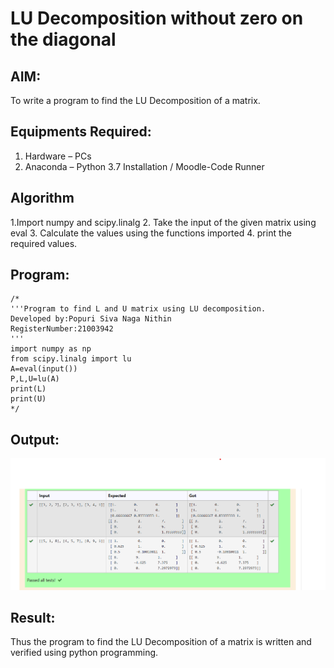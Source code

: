 # LU Decomposition without zero on the diagonal

## AIM:
To write a program to find the LU Decomposition of a matrix.

## Equipments Required:
1. Hardware – PCs
2. Anaconda – Python 3.7 Installation / Moodle-Code Runner

## Algorithm
1.Import numpy and scipy.linalg
2. Take the input of the given matrix using eval
3. Calculate the values using the functions imported
4. print the required values.

## Program:
```
/*
'''Program to find L and U matrix using LU decomposition.
Developed by:Popuri Siva Naga Nithin
RegisterNumber:21003942 
'''
import numpy as np
from scipy.linalg import lu
A=eval(input())
P,L,U=lu(A)
print(L)
print(U) 
*/
```

## Output:
![Github logo](LUD.png)


## Result:
Thus the program to find the LU Decomposition of a matrix is written and verified using python programming.

